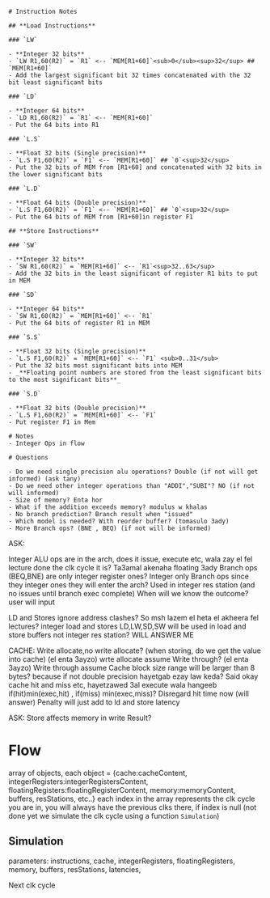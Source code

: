     # Instruction Notes

    ## **Load Instructions**

    ### `LW`

    - **Integer 32 bits**
    - `LW R1,60(R2)` = `R1` <-- `MEM[R1+60]`<sub>0</sub><sup>32</sup> ## `MEM[R1+60]`
    - Add the largest significant bit 32 times concatenated with the 32 bit least significant bits

    ### `LD`

    - **Integer 64 bits**
    - `LD R1,60(R2)` = `R1` <-- `MEM[R1+60]`
    - Put the 64 bits into R1

    ### `L.S`

    - **Float 32 bits (Single precision)**
    - `L.S F1,60(R2)` = `F1` <-- `MEM[R1+60]` ## `0`<sup>32</sup>
    - Put the 32 bits of MEM from [R1+60] and concatenated with 32 bits in the lower significant bits

    ### `L.D`

    - **Float 64 bits (Double precision)**
    - `L.S F1,60(R2)` = `F1` <-- `MEM[R1+60]` ## `0`<sup>32</sup>
    - Put the 64 bits of MEM from [R1+60]in register F1

    ## **Store Instructions**

    ### `SW`

    - **Integer 32 bits**
    - `SW R1,60(R2)` = `MEM[R1+60]` <-- `R1`<sup>32..63</sup>
    - Add the 32 bits in the least significant of register R1 bits to put in MEM

    ### `SD`

    - **Integer 64 bits**
    - `SW R1,60(R2)` = `MEM[R1+60]` <-- `R1`
    - Put the 64 bits of register R1 in MEM

    ### `S.S`

    - **Float 32 bits (Single precision)**
    - `L.S F1,60(R2)` = `MEM[R1+60]` <-- `F1` <sub>0..31</sub>
    - Put the 32 bits most significant bits into MEM
    - _**Floating point numbers are stored from the least significant bits to the most significant bits**_

    ### `S.D`

    - **Float 32 bits (Double precision)**
    - `L.S F1,60(R2)` = `MEM[R1+60]` <-- `F1`
    - Put register F1 in Mem

    # Notes
    - Integer Ops in flow

    # Questions

    - Do we need single precision alu operations? Double (if not will get informed) (ask tany)
    - Do we need other integer operations than "ADDI","SUBI"? NO (if not will informed)
    - Size of memory? Enta hor
    - What if the addition exceeds memory? modulus w khalas
    - No branch prediction? Branch result when "issued"
    - Which model is needed? With reorder buffer? (tomasulo 3ady)
    - More Branch ops? (BNE , BEQ) (if not will be informed)

ASK:

Integer ALU ops are in the arch, does it issue, execute etc, wala zay el fel lecture done the clk cycle it is? Ta3amal akenaha floating 3ady
Branch ops (BEQ,BNE) are only integer register ones? Integer only
Branch ops since they integer ones they will enter the arch? Used in integer res station (and no issues until branch exec complete)
When will we know the outcome? user will input

LD and Stores ignore address clashes? So msh lazem el heta el akheera fel lectures?
integer load and stores LD,LW,SD,SW will be used in load and store buffers not integer res station? WILL ANSWER ME

CACHE:
Write allocate,no write allocate? (when storing, do we get the value into cache) (el enta 3ayzo) wrte allocate
assume Write through? (el enta 3ayzo) Write through
assume Cache block size range will be larger than 8 bytes? because if not double precision hayetgab ezay law keda? Said okay
cache hit and miss etc, hayetzawed 3al execute wala hangeeb if(hit)min(exec,hit) , if(miss) min(exec,miss)? Disregard hit time now (will answer) Penalty will just add to ld and store latency

ASK:
Store affects memory in write Result?

# Flow

array of objects, each object = {cache:cacheContent, integerRegisters:integerRegistersContent, floatingRegisters:floatingRegisterContent, memory:memoryContent, buffers, resStations, etc..}
each index in the array represents the clk cycle you are in, you will always have the previous clks there, if index is null (not done yet we simulate the clk cycle using a function `Simulation`)

## Simulation

parameters:
instructions,
cache,
integerRegisters,
floatingRegisters,
memory,
buffers,
resStations,
latencies,

Next clk cycle
